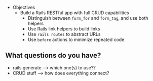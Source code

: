 * Objectives
    - Build a Rails RESTful app with full CRUD capabilities
      - Distinguish between `form_for` and `form_tag`, and use both helpers
      - Use Rails link helpers to build links
      - Use `rails routes` to abstract URLs
      - Use `before` actions to minimize repeated code

## What questions do you have?
- rails generate --> which one(s) to use??
- CRUD stuff --> how does everything connect?
